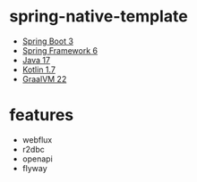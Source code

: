 # spring-native-template
* [Spring Boot 3](https://spring.io/projects/spring-boot)
* [Spring Framework 6](https://spring.io/projects/spring-framework)
* [Java 17](https://docs.oracle.com/en/java/javase/17/)
* [Kotlin 1.7](https://kotlinlang.org/docs/whatsnew1720.html)
* [GraalVM 22](https://www.graalvm.org/release-notes/22_0/)

# features

- webflux
- r2dbc
- openapi
- flyway
